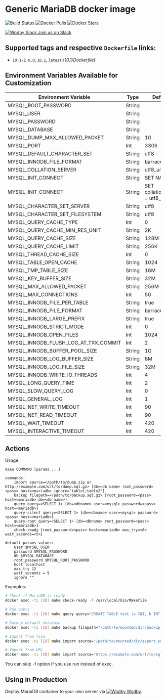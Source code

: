 # Generic MariaDB docker image

[![Build Status](https://travis-ci.org/wodby/mariadb.svg?branch=master)](https://travis-ci.org/wodby/mariadb)
[![Docker Pulls](https://img.shields.io/docker/pulls/wodby/mariadb.svg)](https://hub.docker.com/r/wodby/mariadb)
[![Docker Stars](https://img.shields.io/docker/stars/wodby/mariadb.svg)](https://hub.docker.com/r/wodby/mariadb)

[![Wodby Slack](https://www.google.com/s2/favicons?domain=www.slack.com) Join us on Slack](https://slack.wodby.com/)

## Supported tags and respective `Dockerfile` links:

- [`10.1-2.0.0`, `10.1`, `latest` (*10.1/Dockerfile*)](https://github.com/wodby/mariadb/tree/master/10.1/Dockerfile)

## Environment Variables Available for Customization

| Environment Variable | Type | Default Value | Description |
| -------------------- | -----| ------------- | ----------- |
| MYSQL_ROOT_PASSWORD                   | String |                                            | REQUIRED |
| MYSQL_USER                            | String |                                            | |
| MYSQL_PASSWORD                        | String |                                            | |
| MYSQL_DATABASE                        | String |                                            | |
| MYSQL_DUMP_MAX_ALLOWED_PACKET         | String | 1G                                         | |
| MYSQL_PORT                            | Int    | 3306                                       | |
| MYSQL_DEFAULT_CHARACTER_SET           | String | utf8                                       | | 
| MYSQL_INNODB_FILE_FORMAT              | String | barracuda                                  | |
| MYSQL_COLLATION_SERVER                | String | utf8_unicode_ci                            | |
| MYSQL_INIT_CONNECT                    | String | SET NAMES utf8                             | |
| MYSQL_INIT_CONNECT                    | String | SET collation_connection = utf8_general_ci | |
| MYSQL_CHARACTER_SET_SERVER            | String | utf8                                       | |
| MYSQL_CHARACTER_SET_FILESYSTEM        | String | utf8                                       | |
| MYSQL_QUERY_CACHE_TYPE                | Int    | 0                                          | |
| MYSQL_QUERY_CACHE_MIN_RES_UNIT        | String | 2K                                         | |
| MYSQL_QUERY_CACHE_SIZE                | String | 128M                                       | |
| MYSQL_QUERY_CACHE_LIMIT               | String | 256K                                       | |
| MYSQL_THREAD_CACHE_SIZE               | Int    | 0                                          | |
| MYSQL_TABLE_OPEN_CACHE                | String | 1024                                       | |
| MYSQL_TMP_TABLE_SIZE                  | String | 16M                                        | |
| MYSQL_KEY_BUFFER_SIZE                 | String | 32M                                        | |
| MYSQL_MAX_ALLOWED_PACKET              | String | 256M                                       | |
| MYSQL_MAX_CONNECTIONS                 | Int    | 50                                         | |
| MYSQL_INNODB_FILE_PER_TABLE           | String | true                                       | |
| MYSQL_INNODB_FILE_FORMAT              | String | barracuda                                  | |
| MYSQL_INNODB_LARGE_PREFIX             | String | true                                       | |
| MYSQL_INNODB_STRICT_MODE              | Int    | 0                                          | |
| MYSQL_INNODB_OPEN_FILES               | Int    | 1024                                       | |
| MYSQL_INNODB_FLUSH_LOG_AT_TRX_COMMIT  | Int    | 2                                          | |
| MYSQL_INNODB_BUFFER_POOL_SIZE         | String | 1G                                         | |
| MYSQL_INNODB_LOG_BUFFER_SIZE          | String | 8M                                         | |
| MYSQL_INNODB_LOG_FILE_SIZE            | String | 32M                                        | |
| MYSQL_INNODB_WRITE_IO_THREADS         | Int    | 4                                          | |
| MYSQL_LONG_QUERY_TIME                 | Int    | 2                                          | |
| MYSQL_SLOW_QUERY_LOG                  | Int    | 0                                          | |
| MYSQL_GENERAL_LOG                     | Int    | 1                                          | |
| MYSQL_NET_WRITE_TIMEOUT               | Int    | 90                                         | |
| MYSQL_NET_READ_TIMEOUT                | Int    | 90                                         | |
| MYSQL_WAIT_TIMEOUT                    | Int    | 420                                        | |
| MYSQL_INTERACTIVE_TIMEOUT             | Int    | 420                                        | |

## Actions

Usage:
```
make COMMAND [params ...]
 
commands:
    import source=</path/to/dump.zip or http://example.com/url/to/dump.sql.gz> [db=<db name> root_password=<pass> host=<mariadb> ignore="table1;table2"] 
    backup filepath=</path/to/backup.sql.gz> [root_password=<pass> host=<mariadb> db=<db name>] 
    query query=<SELECT 1> [db=<dbname> user=<mysql> password=<pass> host=<mariadb>] 
    query-silent query=<SELECT 1> [db=<dbname> user=<mysql> password=<pass> host=<mariadb>] 
    query-root query=<SELECT 1> [db=<dbname> root_password=<pass> host=<mariadb>]
    check-ready [root_password=<pass> host=<mariadb> max_try=<8> wait_seconds=<5>]  
    
default params values:
    user $MYSQL_USER
    password $MYSQL_PASSWORD
    db $MYSQL_DATABASE
    root_password $MYSQL_ROOT_PASSWORD
    host localhost
    max_try 12
    wait_seconds = 5
    ignore ""
```

Examples:

```bash
# Check if MariaDB is ready
docker exec -ti [ID] make check-ready -f /usr/local/bin/Makefile

# Run query
docker exec -ti [ID] make query query="CREATE TABLE test (a INT, b INT, c VARCHAR(255))" -f /usr/local/bin/Makefile

# Backup default database
docker exec -ti [ID] make backup filepath="/path/to/mounted/dir/backup.sql.gz" -f /usr/local/bin/Makefile

# Import from file
docker exec -ti [ID] make import source="/path/to/mounted/dir/export.sql.gz"

# Import from URL
docker exec -ti [ID] make import source="https://example.com/url/to/sql/dump.zip"
```

You can skip -f option if you use run instead of exec. 

## Using in Production

Deploy MariaDB container to your own server via [![Wodby](https://www.google.com/s2/favicons?domain=wodby.com) Wodby](https://wodby.com).
